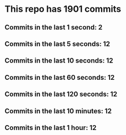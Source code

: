 # This repo has 1901 commits

## Commits in the last 1 second: 2
## Commits in the last 5 seconds: 12
## Commits in the last 10 seconds: 12
## Commits in the last 60 seconds: 12
## Commits in the last 120 seconds: 12
## Commits in the last 10 minutes: 12
## Commits in the last 1 hour: 12
